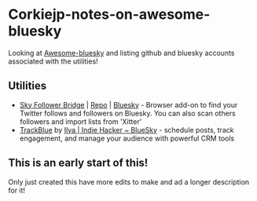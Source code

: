 # Corkiejp-notes-on-awesome-bluesky

Looking at [Awesome-bluesky](https://github.com/fishttp/awesome-bluesky) and listing github and bluesky accounts associated with the utilities!

## Utilities   
- [Sky Follower Bridge](https://www.sky-follower-bridge.dev/) | [Repo](https://github.com/kawamataryo/sky-follower-bridge) | [Bluesky](https://bsky.app/profile/sky-follower-bridge.dev) - Browser add-on to find your Twitter follows and followers on Bluesky. You can also scan others followers and import lists from 'Xitter'
- [TrackBlue](https://track.blue/) by [Ilya | Indie Hacker ~ BlueSky](https://bsky.app/profile/ilyathedev.bsky.social) - schedule posts, track engagement, and manage your audience with powerful CRM tools


## This is an early start of this!
Only just created this have more edits to make and ad a longer description for it!
